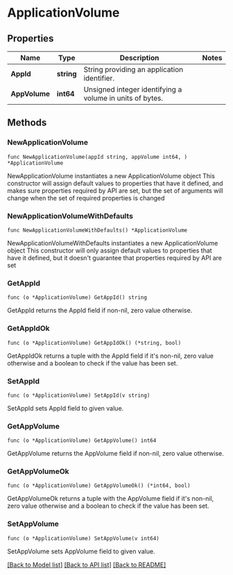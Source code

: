 # ApplicationVolume

## Properties

Name | Type | Description | Notes
------------ | ------------- | ------------- | -------------
**AppId** | **string** | String providing an application identifier. | 
**AppVolume** | **int64** | Unsigned integer identifying a volume in units of bytes. | 

## Methods

### NewApplicationVolume

`func NewApplicationVolume(appId string, appVolume int64, ) *ApplicationVolume`

NewApplicationVolume instantiates a new ApplicationVolume object
This constructor will assign default values to properties that have it defined,
and makes sure properties required by API are set, but the set of arguments
will change when the set of required properties is changed

### NewApplicationVolumeWithDefaults

`func NewApplicationVolumeWithDefaults() *ApplicationVolume`

NewApplicationVolumeWithDefaults instantiates a new ApplicationVolume object
This constructor will only assign default values to properties that have it defined,
but it doesn't guarantee that properties required by API are set

### GetAppId

`func (o *ApplicationVolume) GetAppId() string`

GetAppId returns the AppId field if non-nil, zero value otherwise.

### GetAppIdOk

`func (o *ApplicationVolume) GetAppIdOk() (*string, bool)`

GetAppIdOk returns a tuple with the AppId field if it's non-nil, zero value otherwise
and a boolean to check if the value has been set.

### SetAppId

`func (o *ApplicationVolume) SetAppId(v string)`

SetAppId sets AppId field to given value.


### GetAppVolume

`func (o *ApplicationVolume) GetAppVolume() int64`

GetAppVolume returns the AppVolume field if non-nil, zero value otherwise.

### GetAppVolumeOk

`func (o *ApplicationVolume) GetAppVolumeOk() (*int64, bool)`

GetAppVolumeOk returns a tuple with the AppVolume field if it's non-nil, zero value otherwise
and a boolean to check if the value has been set.

### SetAppVolume

`func (o *ApplicationVolume) SetAppVolume(v int64)`

SetAppVolume sets AppVolume field to given value.



[[Back to Model list]](../README.md#documentation-for-models) [[Back to API list]](../README.md#documentation-for-api-endpoints) [[Back to README]](../README.md)


